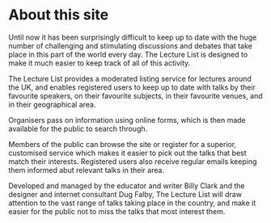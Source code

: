 # About this site

Until now it has been surprisingly difficult to keep up to date with the huge number of challenging and stimulating discussions and debates that take place in this part of the world every day. The Lecture List is designed to make it much easier to keep track of all of this activity.

The Lecture List provides a moderated listing service for lectures around the UK, and enables registered users to keep up to date with talks by their favourite speakers, on their favourite subjects, in their favourite venues, and in their geographical area.

Organisers pass on information using online forms, which is then made available for the public to search through.

Members of the public can browse the site or register for a superior, customised service which makes it easier to pick out the talks that best match their interests. Registered users also receive regular emails keeping them informed abut relevant talks in their area.

Developed and managed by the educator and writer Billy Clark and the designer and internet consultant Dug Falby, The Lecture List will draw attention to the vast range of talks taking place in the country, and make it easier for the public not to miss the talks that most interest them.